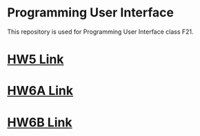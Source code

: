 # Programming User Interface

This repository is used for Programming User Interface class F21.

# [HW5 Link](https://evelynli06.github.io/HW5)

# [HW6A Link](https://evelynli06.github.io/HW6A)

# [HW6B Link](https://evelynli06.github.io/HW6B)
